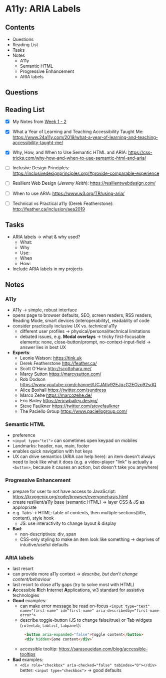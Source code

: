 # A11y: ARIA Labels

## Contents
  - Questions
  - Reading List
  - Tasks
  - Notes
    - A11y
    - Semantic HTML
    - Progressive Enhancement
    - ARIA labels

## Questions

## Reading List
  - [x] My Notes from [Week 1 - 2](../../week-01-02/workshops/accessibility-workshop/accessibility.md)

  - [x] What a Year of Learning and Teaching Accessibility Taught Me: <https://www.24a11y.com/2019/what-a-year-of-learning-and-teaching-accessibility-taught-me/>
  - [x] Why, How, and When to Use Semantic HTML and ARIA: <https://css-tricks.com/why-how-and-when-to-use-semantic-html-and-aria/>


  - [ ] Inclusive Design Principles: <https://inclusivedesignprinciples.org/#provide-comparable-experience>
  - [ ] Resilient Web Design (*Jeremy Keith*): <https://resilientwebdesign.com/>
  - [ ] When to use ARIA: <https://www.w3.org/TR/using-aria/>
  - [ ] Technical vs Practical a11y (Derek Featherstone): <http://feather.ca/inclusion/aea2019>
<!--
  - [ ] 
  - [ ] 
-->

## Tasks
- ARIA labels &rarr; what & why used?
  - What: 
  - Why
  - Use:
  - When
  - How:
- Include ARIA labels in my projects

## Notes

### A11y
- A11y &rarr; simple, robust interface
- opens page to browser defaults, SEO, screen readers, RSS readers, Reading Mode, smart devices (interoperability), readablity of code
- consider practically inclusive UX vs. *technical* a11y
  - different user profiles &rarr; physical/personal/technical limitations
  - debated issues, e.g. **Modal overlays** &rarr; tricky first-focusable elements: none, close-button/prompt, no-context-input-field &rarr; answer lies in best UX
- **Experts**:
  - Leonie Watson: <https://tink.uk>
  - Derek Featherstone <http://feather.ca/>
  - Scott O’Hara <http://scottohara.me/>
  - Marcy Sutton <https://marcysutton.com/>
  - Rob Dodson <https://www.youtube.com/channel/UCJAtIv92EJqzG2EOzo92sdQ>
  - Alice Boxhall <https://twitter.com/sundress>
  - Marco Zehe <https://marcozehe.de/>
  - Eric Bailey <https://ericwbailey.design/>
  - Steve Faulkner <https://twitter.com/stevefaulkner>
  - The Paciello Group <https://www.paciellogroup.com/>

### Semantic HTML
- preference
- `<input type="tel">` can sometimes open keypad on mobiles 
- Landmarks: header, nav, main, footer
- enables quick navigation with hot keys
- UX can drive semantics (ARIA can help here): an item doesn't always need to look like what it does (e.g. a video-player "link" is actually a `<button>`, because it causes an action, but doesn't take you anywhere)


### Progressive Enhancement
  - prepare for user to not have access to JavaScript: <https://kryogenix.org/code/browser/everyonehasjs.html>
  - create resilient/a11y base (semantic HTML) &rarr; layer CSS & JS as appropriate
  - e.g. Tabs &rarr; HTML: table of contents, then multiple sections(title, content), style hook
    - JS: use interactivity to change layout & display
- **Bad**:
  - non-descriptives: div, span
  - CSS-only styling to make an item look like something &rarr; deprives of intuitive/useful defaults


### ARIA labels
- last resort
- can provide more a11y context &rarr; *describe, but don't change content/behaviour*
- last resort to close a11y gaps (try to solve most with HTML)
- **A**ccessible **R**ich **I**nternet **A**pplications, w3 standard for assistive technologies
- **Good** examples:
  - can make error message be read on-focus
      `<input type="text" name="first-name" id="first-name" aria-describedby="first-name-error">`
  - describe toggle-button (JS to change false/true) or Tab widgets (`role=tab`, `tablist`, `tabpanel`):
    ```html
      <button aria-expanded="false">Toggle content</button>
      <div hidden>Some content</div>`
    ```
  - accessible tooltip: <https://sarasoueidan.com/blog/accessible-tooltips>
- **Bad** examples:
  - `<div role="checkbox" aria-checked="false" tabindex="0"></div>`
    better: `<input type="checkbox">` &rarr; good defaults


